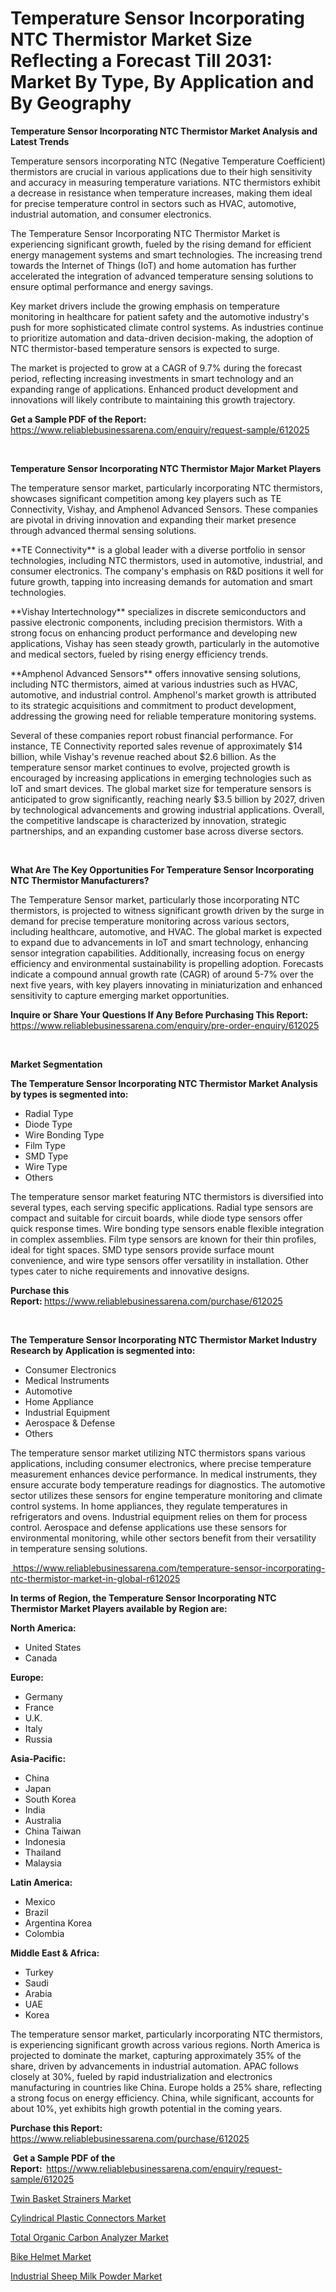 <p><h1>Temperature Sensor Incorporating NTC Thermistor Market Size Reflecting a Forecast Till 2031: Market By Type, By Application and By Geography</h1></p><p><strong>Temperature Sensor Incorporating NTC Thermistor Market Analysis and Latest Trends</strong></p>
<p><p>Temperature sensors incorporating NTC (Negative Temperature Coefficient) thermistors are crucial in various applications due to their high sensitivity and accuracy in measuring temperature variations. NTC thermistors exhibit a decrease in resistance when temperature increases, making them ideal for precise temperature control in sectors such as HVAC, automotive, industrial automation, and consumer electronics.</p><p>The Temperature Sensor Incorporating NTC Thermistor Market is experiencing significant growth, fueled by the rising demand for efficient energy management systems and smart technologies. The increasing trend towards the Internet of Things (IoT) and home automation has further accelerated the integration of advanced temperature sensing solutions to ensure optimal performance and energy savings.</p><p>Key market drivers include the growing emphasis on temperature monitoring in healthcare for patient safety and the automotive industry's push for more sophisticated climate control systems. As industries continue to prioritize automation and data-driven decision-making, the adoption of NTC thermistor-based temperature sensors is expected to surge. </p><p>The market is projected to grow at a CAGR of 9.7% during the forecast period, reflecting increasing investments in smart technology and an expanding range of applications. Enhanced product development and innovations will likely contribute to maintaining this growth trajectory.</p></p>
<p><strong>Get a Sample PDF of the Report:&nbsp;</strong> <a href="https://www.reliablebusinessarena.com/enquiry/request-sample/612025?utm_campaign=1290&utm_medium=2&utm_source=Github&utm_content=ia&utm_term=03102024&utm_id=temperature-sensor-incorporating-ntc-thermistor">https://www.reliablebusinessarena.com/enquiry/request-sample/612025</a></p>
<p>&nbsp;</p>
<p><strong>Temperature Sensor Incorporating NTC Thermistor Major Market Players</strong></p>
<p><p>The temperature sensor market, particularly incorporating NTC thermistors, showcases significant competition among key players such as TE Connectivity, Vishay, and Amphenol Advanced Sensors. These companies are pivotal in driving innovation and expanding their market presence through advanced thermal sensing solutions.</p><p>**TE Connectivity** is a global leader with a diverse portfolio in sensor technologies, including NTC thermistors, used in automotive, industrial, and consumer electronics. The company's emphasis on R&D positions it well for future growth, tapping into increasing demands for automation and smart technologies.</p><p>**Vishay Intertechnology** specializes in discrete semiconductors and passive electronic components, including precision thermistors. With a strong focus on enhancing product performance and developing new applications, Vishay has seen steady growth, particularly in the automotive and medical sectors, fueled by rising energy efficiency trends.</p><p>**Amphenol Advanced Sensors** offers innovative sensing solutions, including NTC thermistors, aimed at various industries such as HVAC, automotive, and industrial control. Amphenol's market growth is attributed to its strategic acquisitions and commitment to product development, addressing the growing need for reliable temperature monitoring systems.</p><p>Several of these companies report robust financial performance. For instance, TE Connectivity reported sales revenue of approximately $14 billion, while Vishay's revenue reached about $2.6 billion. As the temperature sensor market continues to evolve, projected growth is encouraged by increasing applications in emerging technologies such as IoT and smart devices. The global market size for temperature sensors is anticipated to grow significantly, reaching nearly $3.5 billion by 2027, driven by technological advancements and growing industrial applications. Overall, the competitive landscape is characterized by innovation, strategic partnerships, and an expanding customer base across diverse sectors.</p></p>
<p>&nbsp;</p>
<p><strong>What Are The Key Opportunities For Temperature Sensor Incorporating NTC Thermistor Manufacturers?</strong></p>
<p><p>The Temperature Sensor market, particularly those incorporating NTC thermistors, is projected to witness significant growth driven by the surge in demand for precise temperature monitoring across various sectors, including healthcare, automotive, and HVAC. The global market is expected to expand due to advancements in IoT and smart technology, enhancing sensor integration capabilities. Additionally, increasing focus on energy efficiency and environmental sustainability is propelling adoption. Forecasts indicate a compound annual growth rate (CAGR) of around 5-7% over the next five years, with key players innovating in miniaturization and enhanced sensitivity to capture emerging market opportunities.</p></p>
<p><strong>Inquire or Share Your Questions If Any Before Purchasing This Report:</strong> <a href="https://www.reliablebusinessarena.com/enquiry/pre-order-enquiry/612025?utm_campaign=1290&utm_medium=2&utm_source=Github&utm_content=ia&utm_term=03102024&utm_id=temperature-sensor-incorporating-ntc-thermistor">https://www.reliablebusinessarena.com/enquiry/pre-order-enquiry/612025</a></p>
<p>&nbsp;</p>
<p><strong>Market Segmentation</strong></p>
<p><strong>The Temperature Sensor Incorporating NTC Thermistor Market Analysis by types is segmented into:</strong></p>
<p><ul><li>Radial Type</li><li>Diode Type</li><li>Wire Bonding Type</li><li>Film Type</li><li>SMD Type</li><li>Wire Type</li><li>Others</li></ul></p>
<p><p>The temperature sensor market featuring NTC thermistors is diversified into several types, each serving specific applications. Radial type sensors are compact and suitable for circuit boards, while diode type sensors offer quick response times. Wire bonding type sensors enable flexible integration in complex assemblies. Film type sensors are known for their thin profiles, ideal for tight spaces. SMD type sensors provide surface mount convenience, and wire type sensors offer versatility in installation. Other types cater to niche requirements and innovative designs.</p></p>
<p><strong>Purchase this Report:&nbsp;</strong><a href="https://www.reliablebusinessarena.com/purchase/612025?utm_campaign=1290&utm_medium=2&utm_source=Github&utm_content=ia&utm_term=03102024&utm_id=temperature-sensor-incorporating-ntc-thermistor">https://www.reliablebusinessarena.com/purchase/612025</a></p>
<p>&nbsp;</p>
<p><strong>The Temperature Sensor Incorporating NTC Thermistor Market Industry Research by Application is segmented into:</strong></p>
<p><ul><li>Consumer Electronics</li><li>Medical Instruments</li><li>Automotive</li><li>Home Appliance</li><li>Industrial Equipment</li><li>Aerospace & Defense</li><li>Others</li></ul></p>
<p><p>The temperature sensor market utilizing NTC thermistors spans various applications, including consumer electronics, where precise temperature measurement enhances device performance. In medical instruments, they ensure accurate body temperature readings for diagnostics. The automotive sector utilizes these sensors for engine temperature monitoring and climate control systems. In home appliances, they regulate temperatures in refrigerators and ovens. Industrial equipment relies on them for process control. Aerospace and defense applications use these sensors for environmental monitoring, while other sectors benefit from their versatility in temperature sensing solutions.</p></p>
<p><a href="https://www.reliablebusinessarena.com/temperature-sensor-incorporating-ntc-thermistor-market-in-global-r612025?utm_campaign=1290&utm_medium=2&utm_source=Github&utm_content=ia&utm_term=03102024&utm_id=temperature-sensor-incorporating-ntc-thermistor">&nbsp;https://www.reliablebusinessarena.com/temperature-sensor-incorporating-ntc-thermistor-market-in-global-r612025</a></p>
<p><strong>In terms of Region, the Temperature Sensor Incorporating NTC Thermistor Market Players available by Region are:</strong></p>
<p>
    <p> <strong> North America: </strong>
        <ul>
            <li>United States</li>
            <li>Canada</li>
        </ul>
        </p> 
    <p> <strong> Europe: </strong>
        <ul>
            <li>Germany</li>
            <li>France</li>
            <li>U.K.</li>
            <li>Italy</li>
            <li>Russia</li>
        </ul>
        </p> 
    <p> <strong> Asia-Pacific: </strong>
        <ul>
            <li>China</li>
            <li>Japan</li>
            <li>South Korea</li>
            <li>India</li>
            <li>Australia</li>
            <li>China Taiwan</li>
            <li>Indonesia</li>
            <li>Thailand</li>
            <li>Malaysia</li>
        </ul>
        </p> 
    <p> <strong> Latin America: </strong>
        <ul>
            <li>Mexico</li>
            <li>Brazil</li>
            <li>Argentina Korea</li>
            <li>Colombia</li>
        </ul>
        </p> 
    <p> <strong> Middle East & Africa: </strong>
        <ul>
            <li>Turkey</li>
            <li>Saudi</li>
            <li>Arabia</li>
            <li>UAE</li>
            <li>Korea</li>
        </ul>
    </p>
    </p>
<p><p>The temperature sensor market, particularly incorporating NTC thermistors, is experiencing significant growth across various regions. North America is projected to dominate the market, capturing approximately 35% of the share, driven by advancements in industrial automation. APAC follows closely at 30%, fueled by rapid industrialization and electronics manufacturing in countries like China. Europe holds a 25% share, reflecting a strong focus on energy efficiency. China, while significant, accounts for about 10%, yet exhibits high growth potential in the coming years.</p></p>
<p><strong>Purchase this Report: </strong><a href="https://www.reliablebusinessarena.com/purchase/612025?utm_campaign=1290&utm_medium=2&utm_source=Github&utm_content=ia&utm_term=03102024&utm_id=temperature-sensor-incorporating-ntc-thermistor">https://www.reliablebusinessarena.com/purchase/612025</a></p>
<p>&nbsp;<strong>Get a Sample PDF of the Report:&nbsp;&nbsp;</strong><a href="https://www.reliablebusinessarena.com/enquiry/request-sample/612025?utm_campaign=1290&utm_medium=2&utm_source=Github&utm_content=ia&utm_term=03102024&utm_id=temperature-sensor-incorporating-ntc-thermistor">https://www.reliablebusinessarena.com/enquiry/request-sample/612025</a></p>
<p><strong></strong></p>
<p><p><a href="https://issuu.com/reportprime-2/docs/twin-basket-strainers-market-size-2_60f3c36bb54287?utm_campaign=1290&utm_medium=2&utm_source=Github&utm_content=ia&utm_term=03102024&utm_id=temperature-sensor-incorporating-ntc-thermistor">Twin Basket Strainers Market</a></p><p><a href="https://issuu.com/reportprime-2/docs/cylindrical-plastic-connectors-mark_601365ee25df31?utm_campaign=1290&utm_medium=2&utm_source=Github&utm_content=ia&utm_term=03102024&utm_id=temperature-sensor-incorporating-ntc-thermistor">Cylindrical Plastic Connectors Market</a></p><p><a href="https://www.linkedin.com/pulse/total-organic-carbon-analyzer-market-global-insights-sales-9v16f?utm_campaign=1290&utm_medium=2&utm_source=Github&utm_content=ia&utm_term=03102024&utm_id=temperature-sensor-incorporating-ntc-thermistor">Total Organic Carbon Analyzer Market</a></p><p><a href="https://www.linkedin.com/pulse/global-bike-helmet-market-size-trends-analysis-regional-4h9we?utm_campaign=1290&utm_medium=2&utm_source=Github&utm_content=ia&utm_term=03102024&utm_id=temperature-sensor-incorporating-ntc-thermistor">Bike Helmet Market</a></p><p><a href="https://github.com/lylyparadise/Market-Research-Report-List-5/blob/main/industrial-sheep-milk-powder-market.md?utm_campaign=1290&utm_medium=2&utm_source=Github&utm_content=ia&utm_term=03102024&utm_id=temperature-sensor-incorporating-ntc-thermistor">Industrial Sheep Milk Powder Market</a></p></p>